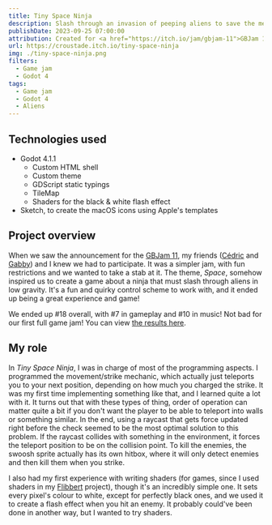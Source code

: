 ```yaml
---
title: Tiny Space Ninja
description: Slash through an invasion of peeping aliens to save the mental health of the Space Station's astronauts.
publishDate: 2023-09-25 07:00:00
attribution: Created for <a href="https://itch.io/jam/gbjam-11">GBJam 11</a>. Ranked 18 out of 404 entries
url: https://croustade.itch.io/tiny-space-ninja
img: ./tiny-space-ninja.png
filters:
  - Game jam
  - Godot 4
tags:
  - Game jam
  - Godot 4
  - Aliens
---
```


## Technologies used

- Godot 4.1.1
  - Custom HTML shell
  - Custom theme
  - GDScript static typings
  - TileMap
  - Shaders for the black & white flash effect
- Sketch, to create the macOS icons using Apple's templates

## Project overview

When we saw the announcement for the [GBJam 11](https://itch.io/jam/gbjam-11), my friends ([Cédric](https://cedriclaroche.com) and [Gabby](https://gabbyrondeau.itch.io/)) and I knew we had to participate. It was a simpler jam, with fun restrictions and we wanted to take a stab at it. The theme, _Space_, somehow inspired us to create a game about a ninja that must slash through aliens in low gravity. It's a fun and quirky control scheme to work with, and it ended up being a great experience and game!

We ended up #18 overall, with #7 in gameplay and #10 in music! Not bad for our first full game jam! You can view [the results here](https://itch.io/jam/gbjam-11/results).

## My role

In _Tiny Space Ninja_, I was in charge of most of the programming aspects. I programmed the movement/strike mechanic, which actually just teleports you to your next position, depending on how much you charged the strike. It was my first time implementing something like that, and I learned quite a lot with it. It turns out that with these types of thing, order of operation can matter quite a bit if you don't want the player to be able to teleport into walls or something similar. In the end, using a raycast that gets force updated right before the check seemed to be the most optimal solution to this problem. If the raycast collides with something in the environment, it forces the teleport position to be on the collision point. To kill the enemies, the swoosh sprite actually has its own hitbox, where it will only detect enemies and then kill them when you strike.

I also had my first experience with writing shaders (for games, since I used shaders in my [Flibbert](/work/flibbert-engine) project), though it's an incredibly simple one. It sets every pixel's colour to white, except for perfectly black ones, and we used it to create a flash effect when you hit an enemy. It probably could've been done in another way, but I wanted to try shaders.
